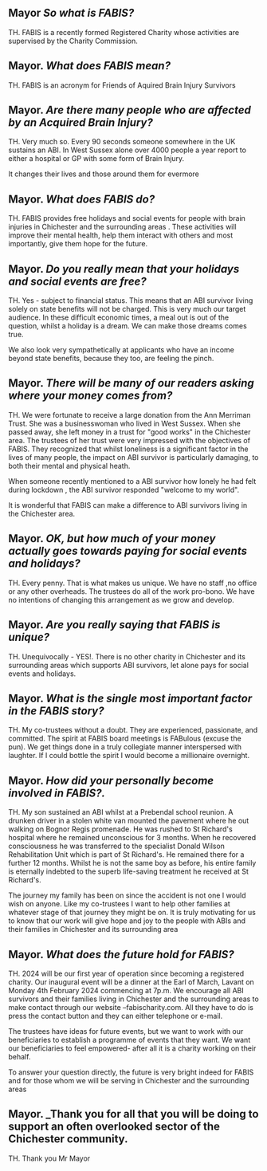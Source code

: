 ## Mayor _So what is FABIS?_

TH. FABIS is a recently formed Registered Charity whose activities are supervised by the Charity Commission.

## Mayor. _What does FABIS mean?_

TH. FABIS is an acronym for Friends of Aquired Brain Injury Survivors

## Mayor. _Are there many people who are affected by an Acquired Brain Injury?_

TH. Very much so. Every 90 seconds someone somewhere in the UK sustains an ABI. In West Sussex alone over 4000 people a year report to either a hospital or GP with some form of Brain Injury.

It changes their lives and those around them for evermore

## Mayor. _What does FABIS do?_

TH. FABIS provides free holidays and social events for people with brain injuries in Chichester and the surrounding areas . These activities will improve their mental health, help them interact with others and most importantly, give them hope for the future.

## Mayor. _Do you really mean that your holidays and social events are free?_

TH. Yes - subject to financial status. This means that an ABI survivor living solely on state benefits will not be charged. This is very much our target audience. In these difficult economic times, a meal out is out of the question, whilst a holiday is a dream. We can make those dreams comes true.

We also look very sympathetically at applicants who have an income beyond state benefits, because they too, are feeling the pinch.

## Mayor. _There will be many of our readers asking where your money comes from?_

TH. We were fortunate to receive a large donation from the Ann Merriman Trust. She was a businesswoman who lived in West Sussex. When she passed away, she left money in a trust for "good works" in the Chichester area. The trustees of her trust were very impressed with the objectives of FABIS. They recognized that whilst loneliness is a significant factor in the lives of many people, the impact on ABI survivor is particularly damaging, to both their mental and physical heath.

When someone recently mentioned to a ABI survivor how lonely he had felt during lockdown , the ABI survivor responded "welcome to my world".

It is wonderful that FABIS can make a difference to ABI survivors living in the Chichester area.

## Mayor. _OK, but how much of your money actually goes towards paying for social events and holidays?_

TH. Every penny. That is what makes us unique. We have no staff ,no office or any other overheads. The trustees do all of the work pro-bono. We have no intentions of changing this arrangement as we grow and develop.

## Mayor. _Are you really saying that FABIS is unique?_

TH. Unequivocally - YES!. There is no other charity in Chichester and its surrounding areas which supports ABI survivors, let alone pays for social events and holidays.

## Mayor. _What is the single most important factor in the FABIS story?_

TH. My co-trustees without a doubt. They are experienced, passionate, and committed. The spirit at FABIS board meetings is FABulous (excuse the pun). We get things done in a truly collegiate manner interspersed with laughter. If I could bottle the spirit I would become a millionaire overnight.

## Mayor. _How did your personally become involved in FABIS?._

TH. My son sustained an ABI whilst at a Prebendal school reunion. A drunken driver in a stolen white van mounted the pavement where he out walking on Bognor Regis promenade. He was rushed to St Richard's hospital where he remained unconscious for 3 months. When he recovered consciousness he was transferred to the specialist Donald Wilson Rehabilitation Unit which is part of St Richard's. He remained there for a further 12 months. Whilst he is not the same boy as before, his entire family is eternally indebted to the superb life-saving treatment he received at St Richard's.

The journey my family has been on since the accident is not one I would wish on anyone. Like my co-trustees I want to help other families at whatever stage of that journey they might be on. It is truly motivating for us to know that our work will give hope and joy to the people with ABIs and their families in Chichester and its surrounding area

## Mayor. _What does the future hold for FABIS?_

TH. 2024 will be our first year of operation since becoming a registered charity. Our inaugural event will be a dinner at the Earl of March, Lavant on Monday 4th February 2024 commencing at 7p.m. We encourage all ABI survivors and their families living in Chichester and the surrounding areas to make contact through our website –fabischarity.com. All they have to do is press the contact button and they can either telephone or e-mail.

The trustees have ideas for future events, but we want to work with our beneficiaries to establish a programme of events that they want. We want our beneficiaries to feel empowered- after all it is a charity working on their behalf.

To answer your question directly, the future is very bright indeed for FABIS and for those whom we will be serving in Chichester and the surrounding areas

## Mayor. \_Thank you for all that you will be doing to support an often overlooked sector of the Chichester community.

TH. Thank you Mr Mayor
